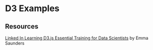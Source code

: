 # D3 Examples

## Resources
[Linked In Learning D3.js Essential Training for Data Scientists](https://www.linkedin.com/learning/d3-js-essential-training-for-data-scientists) by Emma Saunders
